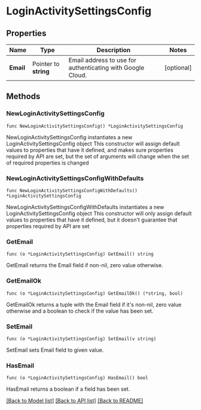 # LoginActivitySettingsConfig

## Properties

Name | Type | Description | Notes
------------ | ------------- | ------------- | -------------
**Email** | Pointer to **string** | Email address to use for authenticating with Google Cloud. | [optional] 

## Methods

### NewLoginActivitySettingsConfig

`func NewLoginActivitySettingsConfig() *LoginActivitySettingsConfig`

NewLoginActivitySettingsConfig instantiates a new LoginActivitySettingsConfig object
This constructor will assign default values to properties that have it defined,
and makes sure properties required by API are set, but the set of arguments
will change when the set of required properties is changed

### NewLoginActivitySettingsConfigWithDefaults

`func NewLoginActivitySettingsConfigWithDefaults() *LoginActivitySettingsConfig`

NewLoginActivitySettingsConfigWithDefaults instantiates a new LoginActivitySettingsConfig object
This constructor will only assign default values to properties that have it defined,
but it doesn't guarantee that properties required by API are set

### GetEmail

`func (o *LoginActivitySettingsConfig) GetEmail() string`

GetEmail returns the Email field if non-nil, zero value otherwise.

### GetEmailOk

`func (o *LoginActivitySettingsConfig) GetEmailOk() (*string, bool)`

GetEmailOk returns a tuple with the Email field if it's non-nil, zero value otherwise
and a boolean to check if the value has been set.

### SetEmail

`func (o *LoginActivitySettingsConfig) SetEmail(v string)`

SetEmail sets Email field to given value.

### HasEmail

`func (o *LoginActivitySettingsConfig) HasEmail() bool`

HasEmail returns a boolean if a field has been set.


[[Back to Model list]](../README.md#documentation-for-models) [[Back to API list]](../README.md#documentation-for-api-endpoints) [[Back to README]](../README.md)


